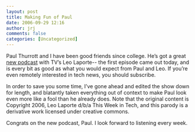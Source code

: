 ```yaml
---
layout: post
title: Making Fun of Paul
date: 2006-09-29 12:16
author: jrj
comments: false
categories: [Uncategorized]
---
```

Paul Thurrott and I have been good friends since college. He’s got a great <a href="http://www.twit.tv/ww">new podcast</a> with TV’s Leo Laporte-- the first episode came out today, and is every bit as good as what you would expect from Paul and Leo. If you’re even remotely interested in tech news, you should subscribe.

In order to save you some time, I’ve gone ahead and edited the show down for length, and blatantly taken everything out of context to make Paul look even more like a fool than he already does. Note that the original content is Copyright 2006, Leo Laporte d/b/a This Week in Tech, and this parody is a derivative work licensed under creative commons.

Congrats on the new podcast, Paul. I look forward to listening every week.
